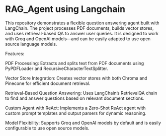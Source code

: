 # RAG_Agent using Langchain

This repository demonstrates a flexible question answering agent built with LangChain. The project processes PDF documents, builds vector stores, and uses retrieval-based QA to answer user queries. It is designed to work with Groq and OpenAI models—and can be easily adapted to use open source language models.

Features: 

PDF Processing:
Extracts and splits text from PDF documents using PyPDFLoader and RecursiveCharacterTextSplitter.

Vector Store Integration:
Creates vector stores with both Chroma and Pinecone for efficient document retrieval.

Retrieval-Based Question Answering:
Uses LangChain’s RetrievalQA chain to find and answer questions based on relevant document sections.

Custom Agent with ReAct:
Implements a Zero-Shot ReAct agent with custom prompt templates and output parsers for dynamic reasoning.

Model Flexibility:
Supports Groq and OpenAI models by default and is easily configurable to use open source models.
